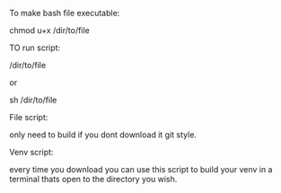 To make bash file executable:

chmod u+x /dir/to/file 

TO run script:

/dir/to/file

or

sh /dir/to/file


File script:

only need to build if you dont download it git style. 

Venv script:

every time you download you can use this script to build your venv in a terminal thats open to the directory you wish.
